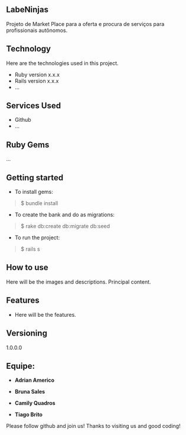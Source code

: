 ## LabeNinjas
 
Projeto de Market Place para a oferta e procura de serviços para profissionais autônomos.
 
## Technology 
 
Here are the technologies used in this project.
 
* Ruby version  x.x.x
* Rails version x.x.x
* ...
 
 
## Services Used
 
* Github
* ...
 
 
## Ruby Gems
...
 
## Getting started
 
* To install gems:
>    $ bundle install
* To create the bank and do as migrations:
>    $ rake db:create db:migrate db:seed
* To run the project:
>    $ rails s
 
## How to use
 
Here will be the images and descriptions. Principal content.
 
 
## Features
 
  - Here will be the features.
 
 

 
## Versioning
 
1.0.0.0
 
 
## Equipe:

* **Adrian Americo**
  
* **Bruna Sales**
 
* **Camily Quadros**

* **Tiago Brito**
 
 
 
Please follow github and join us!
Thanks to visiting us and good coding!
